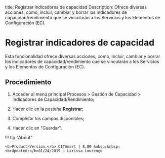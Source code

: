 title:  Registrar indicadores de capacidad
Description: Ofrece diversas acciones, como, incluir, cambiar y borrar los indicadores de capacidad/rendimiento que se vincularán a los Servicios y los Elementos de Configuración (EC).
# Registrar indicadores de capacidad

Esta funcionalidad ofrece diversas acciones, como, incluir, cambiar y borrar los indicadores de capacidad/rendimiento que se vincularán a los Servicios y los Elementos de Configuración (EC).

Procedimiento
-------------

1.  Acceder al menú principal Procesos \> Gestión de Capacidad \> Indicadores de
    Capacidad/Rendimiento;

2.  Hacer clic en la pestaña **Registrar**;

3.  Completar los campos disponibles;

4.  Hacer clic en "Guardar".

!!! tip "About"

    <b>Product/Version:</b> CITSmart | 8.00 &nbsp;&nbsp;
    <b>Updated:</b>01/24/2019 – Larissa Lourenço
